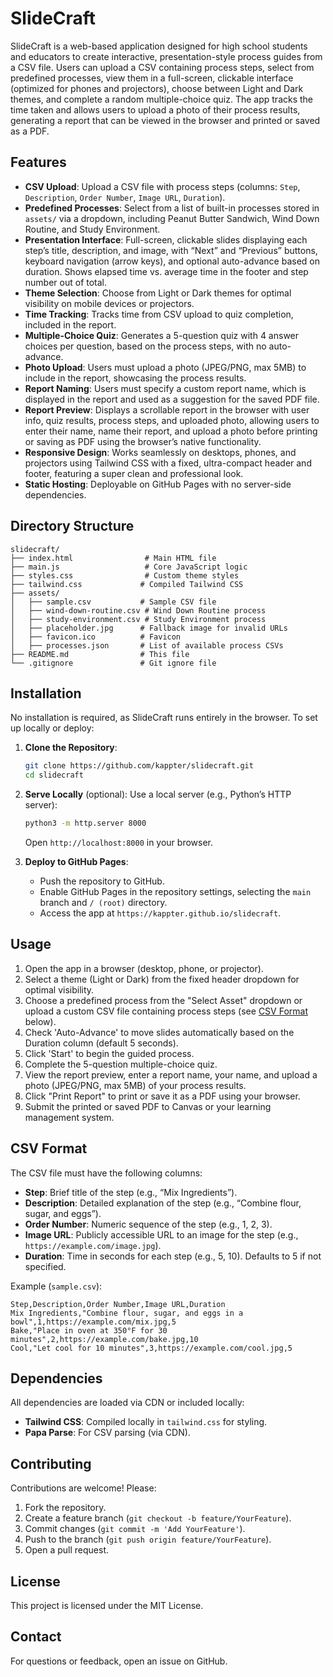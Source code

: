 # SlideCraft

SlideCraft is a web-based application designed for high school students and educators to create interactive, presentation-style process guides from a CSV file. Users can upload a CSV containing process steps, select from predefined processes, view them in a full-screen, clickable interface (optimized for phones and projectors), choose between Light and Dark themes, and complete a random multiple-choice quiz. The app tracks the time taken and allows users to upload a photo of their process results, generating a report that can be viewed in the browser and printed or saved as a PDF.

## Features
- **CSV Upload**: Upload a CSV file with process steps (columns: `Step`, `Description`, `Order Number`, `Image URL`, `Duration`).
- **Predefined Processes**: Select from a list of built-in processes stored in `assets/` via a dropdown, including Peanut Butter Sandwich, Wind Down Routine, and Study Environment.
- **Presentation Interface**: Full-screen, clickable slides displaying each step’s title, description, and image, with “Next” and “Previous” buttons, keyboard navigation (arrow keys), and optional auto-advance based on duration. Shows elapsed time vs. average time in the footer and step number out of total.
- **Theme Selection**: Choose from Light or Dark themes for optimal visibility on mobile devices or projectors.
- **Time Tracking**: Tracks time from CSV upload to quiz completion, included in the report.
- **Multiple-Choice Quiz**: Generates a 5-question quiz with 4 answer choices per question, based on the process steps, with no auto-advance.
- **Photo Upload**: Users must upload a photo (JPEG/PNG, max 5MB) to include in the report, showcasing the process results.
- **Report Naming**: Users must specify a custom report name, which is displayed in the report and used as a suggestion for the saved PDF file.
- **Report Preview**: Displays a scrollable report in the browser with user info, quiz results, process steps, and uploaded photo, allowing users to enter their name, name their report, and upload a photo before printing or saving as PDF using the browser’s native functionality.
- **Responsive Design**: Works seamlessly on desktops, phones, and projectors using Tailwind CSS with a fixed, ultra-compact header and footer, featuring a super clean and professional look.
- **Static Hosting**: Deployable on GitHub Pages with no server-side dependencies.

## Directory Structure
```
slidecraft/
├── index.html                # Main HTML file
├── main.js                   # Core JavaScript logic
├── styles.css                # Custom theme styles
├── tailwind.css             # Compiled Tailwind CSS
├── assets/
│   ├── sample.csv           # Sample CSV file
│   ├── wind-down-routine.csv # Wind Down Routine process
│   ├── study-environment.csv # Study Environment process
│   ├── placeholder.jpg      # Fallback image for invalid URLs
│   ├── favicon.ico          # Favicon
│   ├── processes.json       # List of available process CSVs
├── README.md                # This file
└── .gitignore               # Git ignore file
```

## Installation
No installation is required, as SlideCraft runs entirely in the browser. To set up locally or deploy:

1. **Clone the Repository**:
   ```bash
   git clone https://github.com/kappter/slidecraft.git
   cd slidecraft
   ```

2. **Serve Locally** (optional):
   Use a local server (e.g., Python’s HTTP server):
   ```bash
   python3 -m http.server 8000
   ```
   Open `http://localhost:8000` in your browser.

3. **Deploy to GitHub Pages**:
   - Push the repository to GitHub.
   - Enable GitHub Pages in the repository settings, selecting the `main` branch and `/ (root)` directory.
   - Access the app at `https://kappter.github.io/slidecraft`.

## Usage
1. Open the app in a browser (desktop, phone, or projector).
2. Select a theme (Light or Dark) from the fixed header dropdown for optimal visibility.
3. Choose a predefined process from the "Select Asset" dropdown or upload a custom CSV file containing process steps (see [CSV Format](#csv-format) below).
4. Check 'Auto-Advance' to move slides automatically based on the Duration column (default 5 seconds).
5. Click 'Start' to begin the guided process.
6. Complete the 5-question multiple-choice quiz.
7. View the report preview, enter a report name, your name, and upload a photo (JPEG/PNG, max 5MB) of your process results.
8. Click "Print Report" to print or save it as a PDF using your browser.
9. Submit the printed or saved PDF to Canvas or your learning management system.

## CSV Format
The CSV file must have the following columns:
- **Step**: Brief title of the step (e.g., “Mix Ingredients”).
- **Description**: Detailed explanation of the step (e.g., “Combine flour, sugar, and eggs”).
- **Order Number**: Numeric sequence of the step (e.g., 1, 2, 3).
- **Image URL**: Publicly accessible URL to an image for the step (e.g., `https://example.com/image.jpg`).
- **Duration**: Time in seconds for each step (e.g., 5, 10). Defaults to 5 if not specified.

Example (`sample.csv`):
```csv
Step,Description,Order Number,Image URL,Duration
Mix Ingredients,"Combine flour, sugar, and eggs in a bowl",1,https://example.com/mix.jpg,5
Bake,"Place in oven at 350°F for 30 minutes",2,https://example.com/bake.jpg,10
Cool,"Let cool for 10 minutes",3,https://example.com/cool.jpg,5
```

## Dependencies
All dependencies are loaded via CDN or included locally:
- **Tailwind CSS**: Compiled locally in `tailwind.css` for styling.
- **Papa Parse**: For CSV parsing (via CDN).

## Contributing
Contributions are welcome! Please:
1. Fork the repository.
2. Create a feature branch (`git checkout -b feature/YourFeature`).
3. Commit changes (`git commit -m 'Add YourFeature'`).
4. Push to the branch (`git push origin feature/YourFeature`).
5. Open a pull request.

## License
This project is licensed under the MIT License.

## Contact
For questions or feedback, open an issue on GitHub.